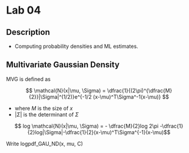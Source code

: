 # Lab 04

## Description

- Computing probability densities and ML estimates.

## Multivariate Gaussian Density

MVG is defined as

$$ \mathcal{N}(x|\mu, \Sigma) = \dfrac{1}{(2\pi)^{\dfrac{M}{2}}|\Sigma|^(1/2)}e^{-1/2 (x-\mu)^T\Sigma^-1(x-\mu)} $$

- where $M$ is the size of $x$
- $|\Sigma|$ is the determinant of $\Sigma$

$$ log \mathcal{N}(x|\mu, \Sigma) = - \dfrac{M}{2}log 2\pi -\dfrac{1}{2}log|\Sigma|-\dfrac{1}{2}(x-\mu)^T\Sigma^{-1}(x-\mu)$$

Write logpdf_GAU_ND(x, mu, C)
